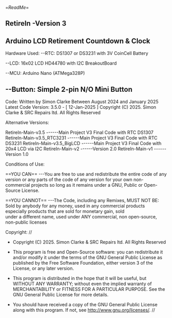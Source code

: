 =_ReadMe_=

RetireIn -Version 3
--------------------
Arduino LCD Retirement Countdown & Clock
-----------------------------------
Hardware Used:
--RTC: DS1307 or DS3231 with 3V CoinCell Battery

--LCD: 16x02 LCD HD44780 with I2C BreakoutBoard

--MCU: Arduino Nano (ATMega328P)

--Button: Simple 2-pin N/O Mini Button
-------------------------------------

Code:
Written by Simon Clarke Between August 2024 and January 2025
Latest Code Version: 3.5.0 - [ 12-Jan-2025 ]
Copyright (C) 2025. Simon Clarke & SRC Repairs ltd. All Rights Reserved

Alternative Versions:

RetireIn-Main-v3.5           ------Main Project V3 Final Code with RTC DS1307
RetireIn-Main-v3.5_RTC3231   ------Main Project V3 Final Code with RTC DS3231
RetireIn-Main-v3.5_BigLCD    ------Main Project V3 Final Code with 20x4 LCD via I2C
RetireIn-Main-v2             ------Version 2.0
RetireIn-Main-v1             ------Version 1.0

Conditions of Use:

==YOU CAN==
---You are free to use and redistribute the entire code of any version or any parts of the code of any version for your own non-commercial projects so long as it remains 
under a GNU, Public or Open-Source License.

==YOU CANNOT==
---The Code, including any Remixes, MUST NOT BE: Sold by anybody for any money, used in any commercial products especially products that are sold for monetary gain, sold  
under a different name, used under ANY commercial, non open-source, non-public licenses 

Copyright:
//
 * Copyright (C) 2025. Simon Clarke & SRC Repairs ltd. All Rights Reserved
 
 * This program is free and Open-Source software: you can redistribute it and/or modify it under the terms of the GNU General Public License as published by the Free Software Foundation, either version 3 of the License, or any later version.
 
 * This program is distributed in the hope that it will be useful, but WITHOUT ANY WARRANTY; without even the implied warranty of MERCHANTABILITY or FITNESS FOR A PARTICULAR PURPOSE. See the GNU General Public License for more details.

 * You should have received a copy of the GNU General Public License along with this program. If not, see <http://www.gnu.org/licenses/>.
//
